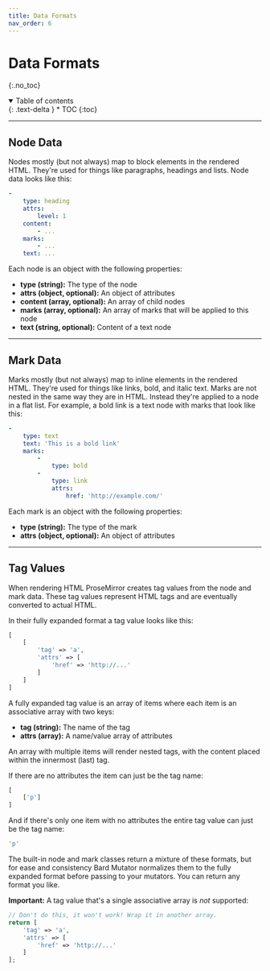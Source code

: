 ```yaml
---
title: Data Formats
nav_order: 6
---
```


# Data Formats
{:.no_toc}

<details open markdown="block">
  <summary>
      Table of contents
  </summary>
  {: .text-delta }
* TOC
{:toc}
</details>

---

## Node Data

Nodes mostly (but not always) map to block elements in the rendered HTML. They're used for things like paragraphs, headings and lists. Node data looks like this:

```yaml
-
    type: heading
    attrs:
        level: 1
    content:
        - ...
    marks:
        - ...
    text: ...
```

Each node is an object with the following properties:

* **type (string):** The type of the node
* **attrs (object, optional):** An object of attributes
* **content (array, optional):** An array of child nodes
* **marks (array, optional):** An array of marks that will be applied to this node
* **text (string, optional):** Content of a text node

---

## Mark Data

Marks mostly (but not always) map to inline elements in the rendered HTML. They're used for things like links, bold, and italic text. Marks are not nested in the same way they are in HTML. Instead they're applied to a node in a flat list. For example, a bold link is a text node with marks that look like this:

```yaml
-
    type: text
    text: 'This is a bold link'
    marks:
        -
            type: bold
        -
            type: link
            attrs:
                href: 'http://example.com/'
```

Each mark is an object with the following properties:

* **type (string):** The type of the mark
* **attrs (object, optional):** An object of attributes

---

## Tag Values

When rendering HTML ProseMirror creates tag values from the node and mark data. These tag values represent HTML tags and are eventually converted to actual HTML.

In their fully expanded format a tag value looks like this:

```php
[
    [
        'tag' => 'a',
        'attrs' => [
            'href' => 'http://...'
        ]
    ]
]
```

A fully expanded tag value is an array of items where each item is an associative array with two keys:

* **tag (string):** The name of the tag
* **attrs (array):** A name/value array of attributes

An array with multiple items will render nested tags, with the content placed within the innermost (last) tag.

If there are no attributes the item can just be the tag name:

```php
[
    ['p']
]
```

And if there's only one item with no attributes the entire tag value can just be the tag name:

```php
'p'
```

The built-in node and mark classes return a mixture of these formats, but for ease and consistency Bard Mutator normalizes them to the fully expanded format before passing to your mutators. You can return any format you like.

**Important:** A tag value that's a single associative array is *not* supported:

```php
// Don't do this, it won't work! Wrap it in another array.
return [
    'tag' => 'a',
    'attrs' => [
        'href' => 'http://...'
    ]
];
```